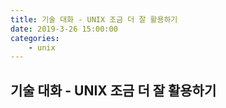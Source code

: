 ```yaml
---
title: 기술 대화 - UNIX 조금 더 잘 활용하기
date: 2019-3-26 15:00:00
categories:
    - unix
---
```


## 기술 대화 - UNIX 조금 더 잘 활용하기

